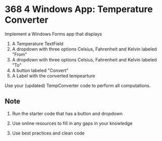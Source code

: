 # 368  4 Windows App: Temperature Converter

Implement a Windows Forms app that displays 
1. A Temperature TextField
2. A dropdown with three options Celsius, Fahrenheit and Kelvin labeled "From"
3. A dropdown with three options Celsius, Fahrenheit and Kelvin labeled "To"
4. A button labeled "Convert"
5. A Label with the converted tempearture

Use your (updated) TempConverter code to perform all computations.


## Note

1. Run the starter code that has a button and dropdown
2. Use online resources to fill in any gaps in your knowledge

1. Use best practices and clean code
